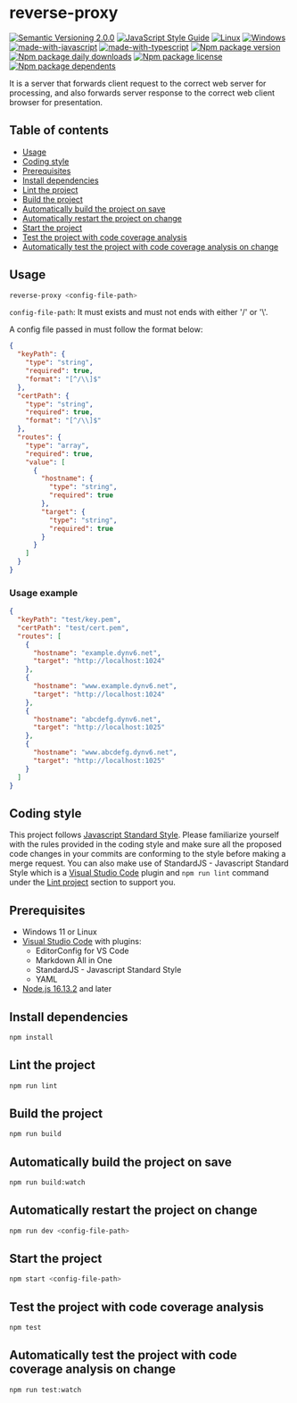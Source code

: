 # reverse-proxy
[![Semantic Versioning 2.0.0](https://img.shields.io/badge/semver-2.0.0-standard.svg)](https://semver.org/)
[![JavaScript Style Guide](https://img.shields.io/badge/code_style-standard-brightgreen.svg)](https://standardjs.com)
[![Linux](https://svgshare.com/i/Zhy.svg)](https://svgshare.com/i/Zhy.svg)
[![Windows](https://svgshare.com/i/ZhY.svg)](https://svgshare.com/i/ZhY.svg)
[![made-with-javascript](https://img.shields.io/badge/Made%20with-JavaScript-ffff00.svg)](https://www.javascript.com)
[![made-with-typescript](https://img.shields.io/badge/Made%20with-TypeScript-0000e0.svg)](https://www.typescriptlang.org/)
[![Npm package version](https://badgen.net/npm/v/@ii887522/reverse-proxy)](https://www.npmjs.com/package/@ii887522/reverse-proxy)
[![Npm package daily downloads](https://badgen.net/npm/dm/@ii887522/reverse-proxy)](https://npmjs.com/package/@ii887522/reverse-proxy)
[![Npm package license](https://badgen.net/npm/license/@ii887522/reverse-proxy)](https://npmjs.com/package/@ii887522/reverse-proxy)
[![Npm package dependents](https://badgen.net/npm/dependents/@ii887522/reverse-proxy)](https://npmjs.com/package/@ii887522/reverse-proxy)

It is a server that forwards client request to the correct web server for processing, and also forwards server response to the correct web client browser for presentation.

## Table of contents
- [Usage](https://github.com/ii887522/reverse-proxy#usage)
- [Coding style](https://github.com/ii887522/reverse-proxy#coding-style)
- [Prerequisites](https://github.com/ii887522/reverse-proxy#prerequisites)
- [Install dependencies](https://github.com/ii887522/reverse-proxy#install-dependencies)
- [Lint the project](https://github.com/ii887522/reverse-proxy#lint-the-project)
- [Build the project](https://github.com/ii887522/reverse-proxy#build-the-project)
- [Automatically build the project on save](https://github.com/ii887522/reverse-proxy#automatically-build-the-project-on-save)
- [Automatically restart the project on change](https://github.com/ii887522/reverse-proxy#automatically-restart-the-project-on-change)
- [Start the project](https://github.com/ii887522/reverse-proxy#start-the-project)
- [Test the project with code coverage analysis](https://github.com/ii887522/reverse-proxy#test-the-project-with-code-coverage-analysis)
- [Automatically test the project with code coverage analysis on change](https://github.com/ii887522/reverse-proxy#Automatically-test-the-project-with-code-coverage-analysis-on-change)

## Usage
```sh
reverse-proxy <config-file-path>
```
`config-file-path`: It must exists and must not ends with either '/' or '\\'.

A config file passed in must follow the format below:
```json
{
  "keyPath": {
    "type": "string",
    "required": true,
    "format": "[^/\\]$"
  },
  "certPath": {
    "type": "string",
    "required": true,
    "format": "[^/\\]$"
  },
  "routes": {
    "type": "array",
    "required": true,
    "value": [
      {
        "hostname": {
          "type": "string",
          "required": true
        },
        "target": {
          "type": "string",
          "required": true
        }
      }
    ]
  }
}
```

### **Usage example**
```json
{
  "keyPath": "test/key.pem",
  "certPath": "test/cert.pem",
  "routes": [
    {
      "hostname": "example.dynv6.net",
      "target": "http://localhost:1024"
    },
    {
      "hostname": "www.example.dynv6.net",
      "target": "http://localhost:1024"
    },
    {
      "hostname": "abcdefg.dynv6.net",
      "target": "http://localhost:1025"
    },
    {
      "hostname": "www.abcdefg.dynv6.net",
      "target": "http://localhost:1025"
    }
  ]
}
```

## Coding style
This project follows [Javascript Standard Style](https://standardjs.com/). Please familiarize yourself with the rules provided in the coding style and
make sure all the proposed code changes in your commits are conforming to the style before making a merge request. You can also make use of
StandardJS - Javascript Standard Style which is a [Visual Studio Code](https://code.visualstudio.com/) plugin and `npm run lint` command under the
[Lint project](https://github.com/ii887522/reverse-proxy#lint-project) section to support you.

## Prerequisites
- Windows 11 or Linux
- [Visual Studio Code](https://code.visualstudio.com/) with plugins:
  - EditorConfig for VS Code
  - Markdown All in One
  - StandardJS - Javascript Standard Style
  - YAML
- [Node.js 16.13.2](https://nodejs.org/en/) and later

## Install dependencies
```sh
npm install
```

## Lint the project
```sh
npm run lint
```

## Build the project
```sh
npm run build
```

## Automatically build the project on save
```sh
npm run build:watch
```

## Automatically restart the project on change
```sh
npm run dev <config-file-path>
```

## Start the project
```sh
npm start <config-file-path>
```

## Test the project with code coverage analysis
```sh
npm test
```

## Automatically test the project with code coverage analysis on change
```sh
npm run test:watch
```
